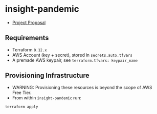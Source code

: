 # insight-pandemic
- [Project Proposal](https://docs.google.com/presentation/d/1vkE3Ajv-h3oT1M7pjeYCO7HaXr5QjviyjIslqmHGm5I/edit?usp=sharing)

## Requirements

- Terraform `0.12.x`
- AWS Account (key + secret), stored in `secrets.auto.tfvars`
- A premade AWS keypair, see `terraform.tfvars: keypair_name`

## Provisioning Infrastructure

- WARNING: Provisioning these resources is beyond the scope of AWS Free Tier.
- From within `insight-pandemic` run:

```
terraform apply
```
